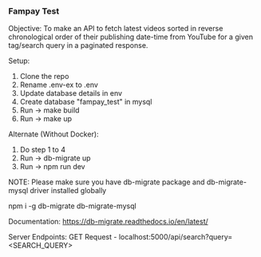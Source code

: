 ### Fampay Test

Objective:
To make an API to fetch latest videos sorted in reverse chronological order of their publishing date-time from YouTube for a given tag/search query in a paginated response.

Setup:
1. Clone the repo
2. Rename .env-ex to .env
3. Update database details in env
4. Create database "fampay_test" in mysql
5. Run -> make build
6. Run -> make up

Alternate (Without Docker):
1. Do step 1 to 4
2. Run -> db-migrate up
3. Run -> npm run dev

NOTE: Please make sure you have db-migrate package and db-migrate-mysql driver installed globally

npm i -g db-migrate db-migrate-mysql

Documentation: https://db-migrate.readthedocs.io/en/latest/


Server Endpoints:
GET Request - localhost:5000/api/search?query=<SEARCH_QUERY>